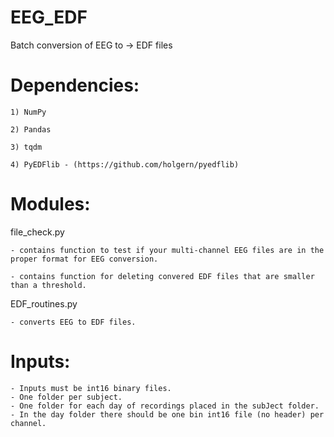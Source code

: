 # EEG_EDF
Batch conversion of EEG to -> EDF files

# Dependencies:

    1) NumPy

    2) Pandas

    3) tqdm

    4) PyEDFlib - (https://github.com/holgern/pyedflib)

# Modules:

file_check.py 

    - contains function to test if your multi-channel EEG files are in the proper format for EEG conversion.

    - contains function for deleting convered EDF files that are smaller than a threshold.
              

EDF_routines.py 

    - converts EEG to EDF files.

# Inputs:

    - Inputs must be int16 binary files.
    - One folder per subject.
    - One folder for each day of recordings placed in the subJect folder.
    - In the day folder there should be one bin int16 file (no header) per channel.
